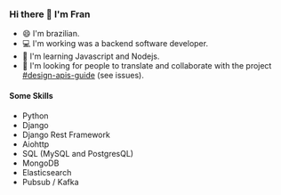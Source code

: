 <!--
**franciellyferreira/franciellyferreira** is a ✨ _special_ ✨ repository because its `README.md` (this file) appears on your GitHub profile.

Here are some ideas to get you started:

- 🔭 I’m currently working on ...
- 🌱 I’m currently learning ...
- 👯 I’m looking to collaborate on ...
- 🤔 I’m looking for help with ...
- 💬 Ask me about ...
- 📫 How to reach me: ...
- 😄 Pronouns: ...
- ⚡ Fun fact: ...
-->

### Hi there 👋 I'm Fran

- 😄 I'm brazilian.
- 💻 I'm working was a backend software developer.
- 🌱 I'm learning Javascript and Nodejs.
- 🤔 I'm looking for people to translate and collaborate with the project [#design-apis-guide](https://github.com/franciellyferreira/design-apis-guide) (see issues).

#### Some Skills

- Python
- Django
- Django Rest Framework
- Aiohttp
- SQL (MySQL and PostgresQL)
- MongoDB
- Elasticsearch
- Pubsub / Kafka
